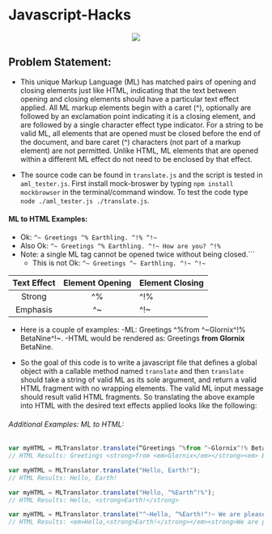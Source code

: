 # Javascript-Hacks

<p align= center>
<img src ="http://seeklogo.com/images/A/alien-logo-65FC9F8BB3-seeklogo.com.gif">
</p>

## Problem Statement:
- This unique Markup Language (ML) has matched pairs of opening and closing elements just like HTML, indicating that the text between 
opening and closing elements should have a particular text effect applied. All ML markup elements begin with a caret (^), optionally 
are followed by an exclamation point indicating it is a closing element, and are followed by a single character effect type indicator. 
For a string to be valid ML, all elements that are opened must be closed before the end of the document, and bare caret (^) characters 
(not part of a markup element) are not permitted. Unlike HTML, ML elements that are opened within a different ML effect do not need to 
be enclosed by that effect. 

- The source code can be found in `translate.js` and the script is tested in `aml_tester.js`. First install mock-broswer by typing 
```npm install mockbrowser``` in the terminal/command window. To test the code type ```node ./aml_tester.js ./translate.js```.


#### ML to HTML Examples:

- Ok: ```^~ Greetings ^% Earthling. ^!% ^!~```
- Also Ok: ```^~ Greetings ^% Earthling. ^!~ How are you? ^!%```
- Note: a single ML tag cannot be opened twice without being closed.```
  - This is not Ok: ```^~ Greetings ^~ Earthling. ^!~ ^!~```

|Text Effect  <tags> |Element Opening  |Element Closing|
:-------------------:|:--------------: | :-------------|
|Strong              |       ^%        |      ^!%      |
|Emphasis            |       ^~        |      ^!~      |

- Here is a couple of examples:
  -ML: Greetings ^%from ^~Glornix^!% BetaNine^!~. 
  -HTML would be rendered as: Greetings **from Glornix** BetaNine.

- So the goal of this code is to write a javascript file that defines a global object with a callable method named `translate` and 
then `translate` should take a string of valid ML as its sole argument, and return a valid HTML fragment with no wrapping elements. 
The valid ML input message should result valid HTML fragments. So translating the above example into HTML with the desired text effects 
applied looks like the following:

###### Additional Examples: ML to HTML:

```javascript
var myHTML = MLTranslator.translate(“Greetings ^%from ^~Glornix^!% BetaNine^!~.”)
// HTML Results: Greetings <strong>from <em>Glornix</em></strong><em> BetaNine</ em>.
```

```javascript
var myHTML = MLTranslator.translate("Hello, Earth!");
// HTML Results: Hello, Earth!
```
```javascript
var myHTML = MLTranslator.translate("Hello, ^%Earth^!%");
// HTML Results: Hello, <strong>Earth!</strong>
```

```javascript
var myHTML = MLTranslator.translate("^~Hello, ^%Earth!^!~ We are pleased ^~to^!% meet you.^!~");
// HTML Results: <em>Hello,<strong>Earth!</strong></em><strong>We are pleased <em> to </em></strong><em>meet you.</em>
```
